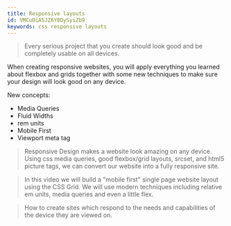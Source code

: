```yaml
---
title: Responsive layouts
id: VMCu0iA5JZ6Y8DySyiZb9
keywords: css responsive layouts
---
```


> Every serious project that you create should look good and be completely usable on all devices.

When creating responsive websites, you will apply everything you learned about flexbox and grids together with some new techniques to make sure your design will look good on any device.

New concepts:

* Media Queries
* Fluid Widths
* rem units
* Mobile First
* Viewport meta tag

<link-bookmark href="https://www.youtube.com/watch?v=fgOO9YUFlGI" title="Responsive Design Tutorial - Tips for making web sites look great on any device">

> Responsive Design makes a website look amazing on any device.  Using css media queries, good flexbox/grid layouts, srcset, and html5 picture tags, we can convert our website into a fully responsive site.

</link-bookmark>

<link-bookmark href="https://www.youtube.com/watch?v=M3qBpPw77qo" title="Grid CSS Responsive Website Layout - Mobile First Design">

> In this video we will build a "mobile first" single page website layout using the CSS Grid. We will use modern techniques including relative em units, media queries and even a little flex.

</link-bookmark>

<link-bookmark href="https://web.dev/responsive-web-design-basics/" title="Responsive Web Design Basics" :concepts="['Viewport', 'Images', 'Layout', 'Flexbox', 'CSS Grid Layout', 'Media Queries']">

> How to create sites which respond to the needs and capabilities of the device they are viewed on.

</link-bookmark>

<link-bookmark href="https://learn.shayhowe.com/advanced-html-css/responsive-web-design/" title="Learn to Code Advanced HTML & CSS" :concepts="['Responsive Overview', 'Viewport', 'Flexible Layouts', 'Media Queries', 'Mobile First', 'Flexible Media']"></link-bookmark>

<link-bookmark href="https://css-tricks.com/look-ma-no-media-queries-responsive-layouts-using-css-grid/" title="Look Ma, No Media Queries! Responsive Layouts Using CSS Grid"></link-bookmark>

